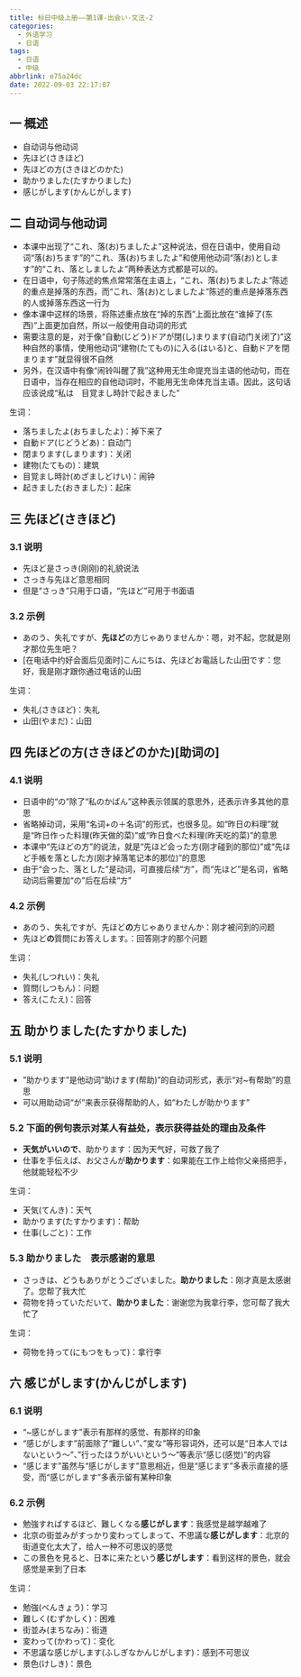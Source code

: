 ```yaml
---
title: 标日中级上册——第1课-出会い-文法-2
categories:
  - 外语学习
  - 日语
tags:
  - 日语
  - 中级
abbrlink: e75a24dc
date: 2022-09-03 22:17:07
---
```

## 一 概述

* 自动词与他动词
* 先ほど(さきほど)
* 先ほどの方(さきほどのかた)
* 助かりました(たすかりました)
* 感じがします(かんじがします)

<!--more-->

## 二 自动词与他动词

* 本课中出现了“これ、落(お)ちましたよ”这种说法，但在日语中，使用自动词“落(お)ちます”的“これ、落(お)ちましたよ”和使用他动词“落(お)とします”的“これ、落としましたよ”两种表达方式都是可以的。
* 在日语中，句子陈述的焦点常常落在主语上，“これ、落(お)ちましたよ”陈述的重点是掉落的东西，而“これ、落(お)としましたよ”陈述的重点是掉落东西的人或掉落东西这一行为
* 像本课中这样的场景，将陈述重点放在“掉的东西”上面比放在“谁掉了(东西)”上面更加自然，所以一般使用自动词的形式
* 需要注意的是，对于像“自動(じどう)ドアが閉(し)まります(自动门关闭了)”这种自然的事情，使用他动词“建物(たてもの)に入る(はいる)と、自動ドアを閉まります”就显得很不自然
* 另外，在汉语中有像“闹铃叫醒了我”这种用无生命提充当主语的他动句，而在日语中，当存在相应的自他动词时，不能用无生命体充当主语。因此，这句话应该说成“私は　目覚まし時計で起きました”

生词：

* 落ちましたよ(おちましたよ)：掉下来了
* 自動ドア(じどうどあ)：自动门
* 閉まります(しまります)：关闭
* 建物(たてもの)：建筑
* 目覚まし時計(めざましどけい)：闹钟
* 起きました(おきました)：起床

## 三 先ほど(さきほど)

### 3.1 说明

* 先ほど是さっき(刚刚)的礼貌说法
* さっき与先ほど意思相同
* 但是“さっき”只用于口语，“先ほど”可用于书面语

### 3.2 示例

* あのう、失礼ですが、**先ほど**の方じゃありませんか：嗯，对不起，您就是刚才那位先生吧？
* [在电话中约好会面后见面时]こんにちは、先ほどお電話した山田です：您好，我是刚才跟你通过电话的山田

生词：

* 失礼(さきほど)：失礼
* 山田(やまだ)：山田

## 四 先ほどの方(さきほどのかた)[助词の]

### 4.1 说明

* 日语中的“の”除了“私のかばん”这种表示领属的意思外，还表示许多其他的意思
* 省略掉动词，采用“名词+の＋名词”的形式，也很多见。如“昨日の料理”就是“昨日作った料理(昨天做的菜)”或“昨日食べた料理(昨天吃的菜)”的意思
* 本课中“先ほどの方”的说法，就是“先ほど会った方(刚才碰到的那位)”或“先ほど手帳を落とした方(刚才掉落笔记本的那位)”的意思
* 由于“会った、落とした”是动词，可直接后续“方”，而“先ほど”是名词，省略动词后需要加“の”后在后续“方”

### 4.2 示例

* あのう、失礼ですが、先ほど**の**方じゃありませんか：刚才被问到的问题
* 先ほど**の**質問にお答えします。：回答刚才的那个问题

生词：

* 失礼(しつれい)：失礼
* 質問(しつもん)：问题
* 答え(こたえ)：回答

## 五 助かりました(たすかりました)

### 5.1 说明

* ”助かります”是他动词”助けます(帮助)”的自动词形式，表示“对~有帮助”的意思
* 可以用助动词“が”来表示获得帮助的人，如“わたしが助かります”

### 5.2 下面的例句表示对某人有益处，表示获得益处的理由及条件

* **天気がいいので**、助かります：因为天气好，可救了我了
* 仕事を手伝えば、お父さんが**助かります**：如果能在工作上给你父亲搭把手，他就能轻松不少

生词：

* 天気(てんき)：天气
* 助かります(たすかります)：帮助
* 仕事(しごと)：工作

### 5.3 助かりました　表示感谢的意思

* さっきは、どうもありがとうございました。**助かりました**：刚才真是太感谢了。您帮了我大忙
* 荷物を持っていただいて、**助かりました**：谢谢您为我拿行李，您可帮了我大忙了

生词：

* 荷物を持って(にもつをもって)：拿行李

## 六 感じがします(かんじがします)

### 6.1 说明

* “~感じがします”表示有那样的感觉、有那样的印象
* “感じがします”前面除了“難しい”、”変な”等形容词外，还可以是“日本人ではないという～”、”行ったほうがいいという～”等表示“感じ(感觉)”的内容
* “感じます”虽然与“感じがします”意思相近，但是“感じます”多表示直接的感受，而“感じがします”多表示留有某种印象

### 6.2 示例

* 勉強すればするほど、難しくなる**感じがします**：我感觉是越学越难了
* 北京の街並みがすっかり変わってしまって、不思議な**感じがします**：北京的街道变化太大了，给人一种不可思议的感觉
* この景色を見ると、日本に来たという**感じがします**：看到这样的景色，就会感觉是来到了日本

生词：

* 勉強(べんきょう)：学习
* 難しく(むずかしく)：困难
* 街並み(まちなみ)：街道
* 変わって(かわって)：变化
* 不思議な感じがします(ふしぎなかんじがします)：感到不可思议
* 景色(けしき)：景色


